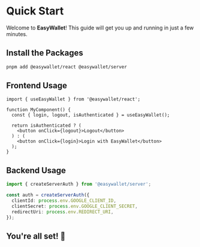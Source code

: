 # Quick Start

Welcome to **EasyWallet**! This guide will get you up and running in just a few minutes.

## Install the Packages

```bash
pnpm add @easywallet/react @easywallet/server
```

## Frontend Usage

```tsx
import { useEasyWallet } from '@easywallet/react';

function MyComponent() {
  const { login, logout, isAuthenticated } = useEasyWallet();

  return isAuthenticated ? (
    <button onClick={logout}>Logout</button>
  ) : (
    <button onClick={login}>Login with EasyWallet</button>
  );
}
```

## Backend Usage

```ts
import { createServerAuth } from '@easywallet/server';

const auth = createServerAuth({
  clientId: process.env.GOOGLE_CLIENT_ID,
  clientSecret: process.env.GOOGLE_CLIENT_SECRET,
  redirectUri: process.env.REDIRECT_URI,
});
```

## You're all set! 🚀
